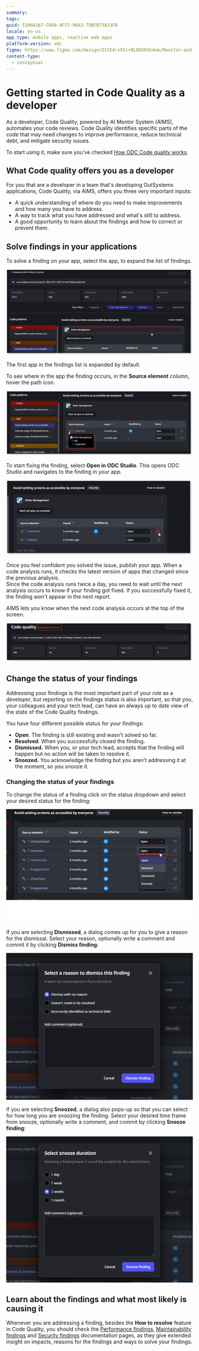 ```yaml
---
summary:
tags:
guid: 5106A167-C080-4F57-96A3-75BFB73A33FB
locale: en-us
app_type: mobile apps, reactive web apps
platform-version: odc
figma: https://www.figma.com/design/IStE4rx9SlrBLEK5OXk4nm/Monitor-and-troubleshoot-apps?node-id=3522-11
content-type:
  - conceptual
---
```


# Getting started in Code Quality as a developer

As a developer, Code Quality, powered by AI Mentor System (AIMS), automates your code reviews. Code Quality identifies specific parts of the code that may need changes to improve performance, reduce technical debt, and mitigate security issues.

To start using it, make sure you've checked [How ODC Code quality works](how-does-aims-works.md).

## What Code quality offers you as a developer

For you that are a developer in a team that's developing OutSystems applications, Code Quality, via AIMS, offers you three very important inputs:

* A quick understanding of where do you need to make improvements and how many you have to address.
* A way to track what you have addressed and what's still to address.
* A good opportunity to learn about the findings and how to correct or prevent them.

## Solve findings in your applications

To solve a finding on your app, select the app, to expand the list of findings.

![Screenshot showing the selection of an app to expand the list of findings.](images/select-app-pl.png "Selecting an app to view findings")

<div class="info" markdown="1">

The first app in the findings list is expanded by default.

</div>

To see where in the app the finding occurs, in the **Source element** column, hover the path icon.

![Screenshot showing the path icon in the Source element column to locate the finding in the app.](images/finding-location-app-pl.png "Finding location in the app")

To start fixing the finding, select **Open in ODC Studio**. This opens ODC Studio and navigates to the finding in your app.

![Screenshot showing the option to open ODC Studio to start fixing the finding.](images/open-studio-pl.png "Opening ODC Studio")

Once you feel confident you solved the issue, publish your app.
When a code analysis runs, it checks the latest version of apps that changed since the previous analysis.\
Since the code analysis runs twice a day, you need to wait until the next analysis occurs to know if your finding got fixed. If you successfully fixed it, the finding won't appear in the next report.

AIMS lets you know when the next code analysis occurs at the top of the screen.

![Screenshot showing the next code analysis time at the top of the screen.](images/next-analysis-pl.png "Next code analysis time")

## Change the status of your findings

Addressing your findings is the most important part of your role as a developer, but reporting on the findings status is also important, so that you, your colleagues and your tech lead, can have an always up to date view of the state of the Code Quality findings.

You have four different possible status for your findings:

* **Open**. The finding is still existing and wasn't solved so far.
* **Resolved**. When you successfully closed the finding.
* **Dismissed.** When you, or your tech lead, accepts that the finding will happen but no action will be taken to resolve it.
* **Snoozed.** You acknowledge the finding but you aren't addressing it at the moment, so you snooze it.

### Changing the status of your findings

To change the status of a finding click on the status dropdown and select your desired status for the finding:

![Screenshot showing the status dropdown to change the status of a finding.](images/change-status-finding-pl.png "Changing the status of a finding")

If you are selecting **Dismissed**, a dialog comes up for you to give a reason for the dismissal. Select your reason, optionally write a comment and commit it by clicking **Dismiss finding**:

![Screenshot showing the dialog to dismiss a finding with a reason and optional comment.](images/dismiss-finiding-pl.png "Dismissing a finding")

If you are selecting **Snoozed**, a dialog also pops-up so that you can select for how long you are snoozing the finding. Select your desired time frame from snooze, optionally write a comment, and commit by clicking **Snooze finding**:

![Screenshot showing the dialog to snooze a finding with a selected duration and optional comment.](images/snooze-finding-pl.png "Snoozing a finding")

## Learn about the findings and what most likely is causing it

Whenever you are addressing a finding, besides the **How to resolve** feature in Code Quality, you should check the [Performance findings](performance/performance.md), [Maintainability findings](maintainability/maintainability.md) and [Security findings](security/security.md) documentation pages, as they give extended insight on impacts, reasons for the findings and ways to solve your findings.
